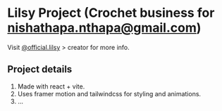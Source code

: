 # Lilsy Project (Crochet business for nishathapa.nthapa@gmail.com)
Visit [@official.lilsy](https://www.instagram.com/official.lilsy) > creator for more info.

## Project details
1) Made with react + vite.
2) Uses framer motion and tailwindcss for styling and animations.
3) ...
